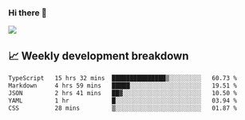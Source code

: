 ### Hi there 👋
<img align="center" src="https://github-readme-stats.vercel.app/api?username=Tumao727&show_icons=true&hide_title=true&theme=dracula" />


## 📈 Weekly development breakdown
<!--START_SECTION:waka-->

```txt
TypeScript   15 hrs 32 mins  ███████████████▒░░░░░░░░░   60.73 %
Markdown     4 hrs 59 mins   █████░░░░░░░░░░░░░░░░░░░░   19.51 %
JSON         2 hrs 41 mins   ██▓░░░░░░░░░░░░░░░░░░░░░░   10.50 %
YAML         1 hr            █░░░░░░░░░░░░░░░░░░░░░░░░   03.94 %
CSS          28 mins         ▒░░░░░░░░░░░░░░░░░░░░░░░░   01.87 %
```

<!--END_SECTION:waka-->